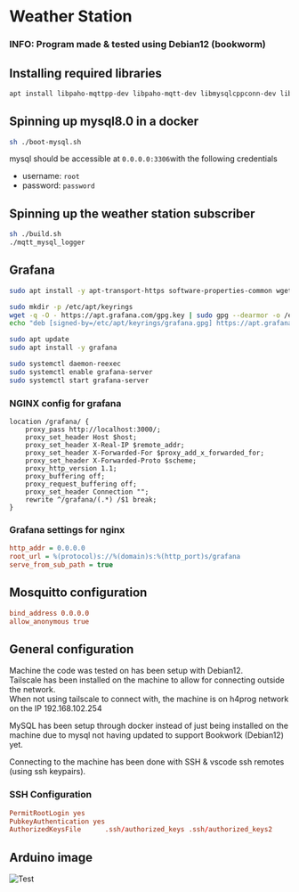 # Weather Station

### INFO: Program made & tested using Debian12 (bookworm)

## Installing required libraries
```bash
apt install libpaho-mqttpp-dev libpaho-mqtt-dev libmysqlcppconn-dev libssl-dev build-essential cmake g++ libboost-system-dev mosquitto mosquitto-clients iw net-tools neofetch nginx docker.io mysql-common sudo
```

## Spinning up mysql8.0 in a docker
```bash
sh ./boot-mysql.sh
```
mysql should be accessible at `0.0.0.0:3306`with the following credentials
- username: `root`
- password: `password`

## Spinning up the weather station subscriber
```bash
sh ./build.sh
./mqtt_mysql_logger
```

## Grafana

```bash
sudo apt install -y apt-transport-https software-properties-common wget curl gnupg2

sudo mkdir -p /etc/apt/keyrings
wget -q -O - https://apt.grafana.com/gpg.key | sudo gpg --dearmor -o /etc/apt/keyrings/grafana.gpg
echo "deb [signed-by=/etc/apt/keyrings/grafana.gpg] https://apt.grafana.com stable main" | sudo tee /etc/apt/sources.list.d/grafana.list

sudo apt update
sudo apt install -y grafana

sudo systemctl daemon-reexec
sudo systemctl enable grafana-server
sudo systemctl start grafana-server
```

### NGINX config for grafana

```nginx
location /grafana/ {
    proxy_pass http://localhost:3000/;
    proxy_set_header Host $host;
    proxy_set_header X-Real-IP $remote_addr;
    proxy_set_header X-Forwarded-For $proxy_add_x_forwarded_for;
    proxy_set_header X-Forwarded-Proto $scheme;
    proxy_http_version 1.1;
    proxy_buffering off;
    proxy_request_buffering off;
    proxy_set_header Connection "";
    rewrite ^/grafana/(.*) /$1 break;
}
```

### Grafana settings for nginx

```ini
http_addr = 0.0.0.0
root_url = %(protocol)s://%(domain)s:%(http_port)s/grafana
serve_from_sub_path = true
```

## Mosquitto configuration
```conf
bind_address 0.0.0.0
allow_anonymous true
```

## General configuration

Machine the code was tested on has been setup with Debian12. <br />
Tailscale has been installed on the machine to allow for connecting outside the network. <br />
When not using tailscale to connect with, the machine is on h4prog network on the IP 192.168.102.254

MySQL has been setup through docker instead of just being installed on the machine due to mysql not having updated to support Bookwork (Debian12) yet.

Connecting to the machine has been done with SSH & vscode ssh remotes (using ssh keypairs).

### SSH Configuration

```conf
PermitRootLogin yes
PubkeyAuthentication yes
AuthorizedKeysFile      .ssh/authorized_keys .ssh/authorized_keys2
```

## Arduino image
![Test](image.png)